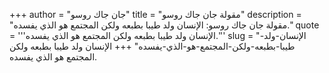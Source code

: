+++
author = "جان جاك روسو"
title = "مقولة جان جاك روسو"
description = "مقولة جان جاك روسو: الإنسان ولد طيبا بطبعه ولكن المجتمع هو الذي يفسده."
quote = '''الإنسان ولد طيبا بطبعه ولكن المجتمع هو الذي يفسده.'''
slug = "الإنسان-ولد-طيبا-بطبعه-ولكن-المجتمع-هو-الذي-يفسده"
+++
الإنسان ولد طيبا بطبعه ولكن المجتمع هو الذي يفسده.
